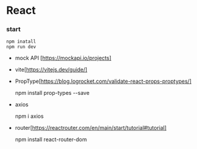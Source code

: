 # React

### start

    npm inatall
    npm run dev

- mock API [https://mockapi.io/projects]
- vite[https://vitejs.dev/guide/]
- PropType[https://blog.logrocket.com/validate-react-props-proptypes/]

    npm install prop-types --save
- axios

    npm i axios
- router[https://reactrouter.com/en/main/start/tutorial#tutorial]
    
    npm install react-router-dom 

